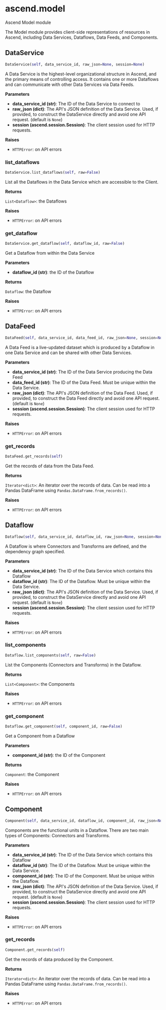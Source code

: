 # ascend.model

Ascend Model module

The Model module provides client-side representations of resources in
Ascend, including Data Services, Dataflows, Data Feeds, and Components.

## DataService
```python
DataService(self, data_service_id, raw_json=None, session=None)
```

A Data Service is the highest-level organizational structure in
Ascend, and the primary means of controlling access.
It contains one or more Dataflows and can communicate with other
Data Services via Data Feeds.

__Parameters__

- __data_service_id (str)__:
    The ID of the Data Service to connect to
- __raw_json (dict)__:
    The API's JSON definition of the Data Service.
    Used, if provided, to construct the DataService directly
    and avoid one API request.
    (default is `None`)
- __session (ascend.session.Session)__:
    The client session used for HTTP requests.

__Raises__

- `HTTPError`: on API errors

### list_dataflows
```python
DataService.list_dataflows(self, raw=False)
```

List all the Dataflows in the Data Service which are accessible to the Client.

__Returns__

`List<Dataflow>`: the Dataflows

__Raises__

- `HTTPError`: on API errors

### get_dataflow
```python
DataService.get_dataflow(self, dataflow_id, raw=False)
```

Get a Dataflow from within the Data Service

__Parameters__

- __dataflow_id (str)__: the ID of the Dataflow

__Returns__

`Dataflow`: the Dataflow

__Raises__

- `HTTPError`: on API errors

## DataFeed
```python
DataFeed(self, data_service_id, data_feed_id, raw_json=None, session=None)
```

A Data Feed is a live-updated dataset which is produced by a Dataflow in one
Data Service and can be shared with other Data Services.

__Parameters__

- __data_service_id (str)__:
    The ID of the Data Service producing the Data Feed
- __data_feed_id (str)__:
    The ID of the Data Feed. Must be unique within the Data Service.
- __raw_json (dict)__:
    The API's JSON definition of the Data Feed.
    Used, if provided, to construct the Data Feed directly
    and avoid one API request.
    (default is `None`)
- __session (ascend.session.Session)__:
    The client session used for HTTP requests.

__Raises__

- `HTTPError`: on API errors

### get_records
```python
DataFeed.get_records(self)
```

Get the records of data from the Data Feed.

__Returns__

`Iterator<dict>`:
    An iterator over the records of data.
    Can be read into a Pandas DataFrame using `Pandas.DataFrame.from_records()`.

__Raises__

- `HTTPError`: on API errors

## Dataflow
```python
Dataflow(self, data_service_id, dataflow_id, raw_json=None, session=None)
```

A Dataflow is where Connectors and Transforms are defined,
and the dependency graph specified.

__Parameters__

- __data_service_id (str)__:
    The ID of the Data Service which contains this Dataflow
- __dataflow_id (str)__:
    The ID of the Dataflow. Must be unique within the Data Service.
- __raw_json (dict)__:
    The API's JSON definition of the Data Service.
    Used, if provided, to construct the DataService directly
    and avoid one API request.
    (default is `None`)
- __session (ascend.session.Session)__:
    The client session used for HTTP requests.

__Raises__

- `HTTPError`: on API errors

### list_components
```python
Dataflow.list_components(self, raw=False)
```

List the Components (Connectors and Transforms) in the Dataflow.

__Returns__

`List<Component>`: the Components

__Raises__

- `HTTPError`: on API errors

### get_component
```python
Dataflow.get_component(self, component_id, raw=False)
```

Get a Component from a Dataflow

__Parameters__

- __component_id (str)__: the ID of the Component

__Returns__

`Component`: the Component

__Raises__

- `HTTPError`: on API errors

## Component
```python
Component(self, data_service_id, dataflow_id, component_id, raw_json=None, session=None)
```

Components are the functional units in a Dataflow.
There are two main types of Components: Connectors and Transforms.

__Parameters__

- __data_service_id (str)__:
    The ID of the Data Service which contains this Dataflow
- __dataflow_id (str)__:
    The ID of the Dataflow. Must be unique within the Data Service.
- __component_id (str)__:
    The ID of the Component. Must be unique within the Dataflow.
- __raw_json (dict)__:
    The API's JSON definition of the Data Service.
    Used, if provided, to construct the DataService directly and avoid one API request.
    (default is `None`)
- __session (ascend.session.Session)__:
    The client session used for HTTP requests.

__Raises__

- `HTTPError`: on API errors

### get_records
```python
Component.get_records(self)
```

Get the records of data produced by the Component.

__Returns__

`Iterator<dict>`:
    An iterator over the records of data.
    Can be read into a Pandas DataFrame using `Pandas.DataFrame.from_records()`.

__Raises__

- `HTTPError`: on API errors

